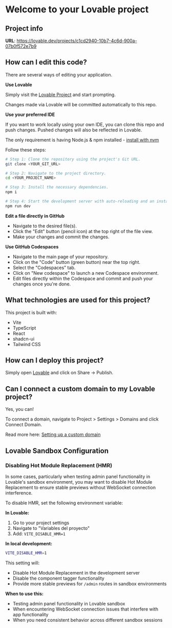 # Welcome to your Lovable project

## Project info

**URL**: https://lovable.dev/projects/c1cd2940-10b7-4c6d-900a-07b0f572e7b9

## How can I edit this code?

There are several ways of editing your application.

**Use Lovable**

Simply visit the [Lovable Project](https://lovable.dev/projects/c1cd2940-10b7-4c6d-900a-07b0f572e7b9) and start prompting.

Changes made via Lovable will be committed automatically to this repo.

**Use your preferred IDE**

If you want to work locally using your own IDE, you can clone this repo and push changes. Pushed changes will also be reflected in Lovable.

The only requirement is having Node.js & npm installed - [install with nvm](https://github.com/nvm-sh/nvm#installing-and-updating)

Follow these steps:

```sh
# Step 1: Clone the repository using the project's Git URL.
git clone <YOUR_GIT_URL>

# Step 2: Navigate to the project directory.
cd <YOUR_PROJECT_NAME>

# Step 3: Install the necessary dependencies.
npm i

# Step 4: Start the development server with auto-reloading and an instant preview.
npm run dev
```

**Edit a file directly in GitHub**

- Navigate to the desired file(s).
- Click the "Edit" button (pencil icon) at the top right of the file view.
- Make your changes and commit the changes.

**Use GitHub Codespaces**

- Navigate to the main page of your repository.
- Click on the "Code" button (green button) near the top right.
- Select the "Codespaces" tab.
- Click on "New codespace" to launch a new Codespace environment.
- Edit files directly within the Codespace and commit and push your changes once you're done.

## What technologies are used for this project?

This project is built with:

- Vite
- TypeScript
- React
- shadcn-ui
- Tailwind CSS

## How can I deploy this project?

Simply open [Lovable](https://lovable.dev/projects/c1cd2940-10b7-4c6d-900a-07b0f572e7b9) and click on Share -> Publish.

## Can I connect a custom domain to my Lovable project?

Yes, you can!

To connect a domain, navigate to Project > Settings > Domains and click Connect Domain.

Read more here: [Setting up a custom domain](https://docs.lovable.dev/tips-tricks/custom-domain#step-by-step-guide)

## Lovable Sandbox Configuration

### Disabling Hot Module Replacement (HMR)

In some cases, particularly when testing admin panel functionality in Lovable's sandbox environment, you may want to disable Hot Module Replacement to ensure stable previews without WebSocket connection interference.

To disable HMR, set the following environment variable:

**In Lovable:**
1. Go to your project settings
2. Navigate to "Variables del proyecto" 
3. Add: `VITE_DISABLE_HMR=1`

**In local development:**
```bash
VITE_DISABLE_HMR=1
```

This setting will:
- Disable Hot Module Replacement in the development server
- Disable the component tagger functionality  
- Provide more stable previews for `/admin` routes in sandbox environments

**When to use this:**
- Testing admin panel functionality in Lovable sandbox
- When encountering WebSocket connection issues that interfere with app functionality
- When you need consistent behavior across different sandbox sessions
